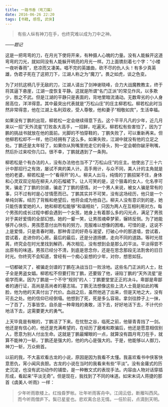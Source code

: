 ```yaml
---
title: 一路书香（弯刀篇）
date: 2016-06-26 22:20
tags: [书籍, 感悟, 武侠]
---
```

>有些人纵有神刀在手，也终究难以成为刀中之神。

*——题记*


<!--more-->


这是一把弯弯的刀，在月光下使将开来，有种摄人心魄的力量。没有人能躲开这道弯弯的刀光，就如同没有人能躲开明亮的月光一样。刀上面镌刻着七个字：“小楼一夜听春雨”，悲凉而又凄美。唱不完的英雄曲，砍不尽的仇人头！有多少真英雄，伪君子死在了这把刀下，江湖人称之为“魔刀”。畏之如虎，谈之色变。

为了对抗这柄几乎无敌的刀，江湖人请出了剑神谢晓峰，合力大战魔教教主，终于将其逼下悬崖，江湖一度恢复平静。这就是所谓“名门正派”的常见作风，以多欺少，胜之不武。但是江湖的平静只是表面的，背地里暗流涌动。无数卑劣的小人身居高位，洋洋得意。其中最突出代表就是“万松山庄”的庄主柳若松。柳若松此时当然非常得意，他在江湖上名利双收，受人尊敬，他和妻子“相敬如宾”，生活幸福。

如果没有丁鹏的出现，柳若松一定会继续得意下去。这个平平凡凡的少年，近几月来以一招“天外流星”打败各大高手，一招鲜，吃遍天。柳若松有些害怕了，因为丁鹏的挑战书就放在他的面前。光脚的不怕穿鞋的，丁鹏失败了，可以重新再来。但他柳若松却不一样，他已经拥有了这么多。如果失败，江湖中就没有他的立足之处。丁鹏还是太年轻了，如果你从狗嘴里抢走它的骨头，狗一定会朝你龇牙咧嘴，然后扑过来咬你几口。很不幸，丁鹏就遇到了一条狗。

柳若松是个有办法的人，没有办法他也当不了“万松山庄”的庄主。他使出了三十六计中那招行之有效，屡试不爽的美人计。高手用计，与众不同，美人计的主角就是他的老婆，柳若松是一个“看得开”的人。柳夫人出马，纯情的丁鹏招架不住，身体和心灵双双沦陷在柳夫人的石榴裙下。让人可笑的是，这个狠毒的女人，化名李可笑，骗走了丁鹏的剑谱，骗走了丁鹏的感情。对一个男人来说，被女人骗是常有的事，只不过有时是心甘情愿而已。丁鹏其实并不可笑，没有这场经历，他只是一个单纯剑客。经历了背叛和绝望后，他将会成为他自己。柳夫人没有意识到的是，她只能伤害爱她的人，她和柳若松能够“和谐相处”，只因为两人在互相利用对方。每个男孩的成长过程中都会遇到一个女孩，她身上有着那么多的闪光点，满足了男孩对于美好爱情的全部幻想。她的一颦一笑，让男孩魂牵梦萦，辗转反侧。为了她能够开心快乐，男孩愿意付出所有的努力，克服难以想像的困难。可惜的是，这说不上是爱情，只是青春时期，那种青涩的好奇与渴望，打破心中的那道墙，尝试着，尝试着，走进你的心房。最后的最后，还是分道扬镳，走向不同的道路。等时光荏苒，终究会在时光里找到解药，再次相见，没有想到会是那么的平淡。平淡得尝不出原有的味道。男孩已经分不清，到底是思念你，还是在思念那段无法割舍的旧日时光。你终究不会知道，曾经有一个痴心妄想的少年，对你，想思如狂。

一切都破灭了，被骗走剑谱的丁鹏在决战当日一败涂地。这些名门正派的人士，肚子全是男盗女娼。柳若松不但要打败丁鹏，还要毁了他，诬陷丁鹏的“天外流星”是偷学而来。因为丁鹏是一个不守“规则”的人：丁鹏要堂堂正正的决斗。卑鄙是卑鄙者的通行证，高尚是高尚者的墓志铭。丁鹏无法想像这些上流人士竟是如此的嘴脸，他为他的天真付出了代价。血战之后，虽然他逃了出来，但是天地之大，没有可去之处。他的信仰已经倒塌。他想到了死，死是多么容易。拿剑往脖子上一抹，一了百了，万事皆空。自杀是一种卑贱的勇敢，活下去，好好地活下去，不计代价地活下去，这需要更大的勇气。

上天毕竟是有眼的，丁鹏活了下来。在忧愁之谷，临死之前，他替青青挡了一剑。他还是有信心的，他还是充满希望的，在经历了磨难和欺骗后，他还是愿意相信别人，愿意为别人付出生命。这就是丁鹏最耀眼的一点，就算没有圆月弯刀在手，就算不能神刀一斩，丁鹏还是强大的，他的内心是强大的。于是，他能够以人御刀，神刀一斩，万众俯首。

以前的我，不大喜欢看古龙的小说，原因是因为我看不太懂。我喜欢看书中侠客快意恩仇，宵小闻风丧胆。古龙的小说在当时的我看来有些“平淡”。没有金庸式的历史沉淀，也没有武功动作的铺垫，是一种散文式的表现手法。内容由人物对话穿插形成，看起来“平淡无奇”。但是现在，我找到了不同的味道。如宋末词人蒋捷的那首《虞美人·听雨》一样：

>少年听雨歌楼上。红烛昏罗帐。壮年听雨客舟中。江阔云低，断雁叫西风。
而今听雨僧庐下。鬓已星星也。悲欢离合总无情。一任阶前，点滴到天明。
